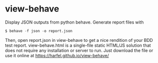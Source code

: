 # view-behave

Display JSON outputs from python behave. Generate report files with
```python
$ behave -f json -o report.json
```

Then, open report.json in view-behave to get a nice rendition of your BDD test
report. view-behave.html is a single-file static HTML/JS solution that does
not require any installation or server to run. Just download the file or use
it online at https://harfel.github.io/view-behave/

